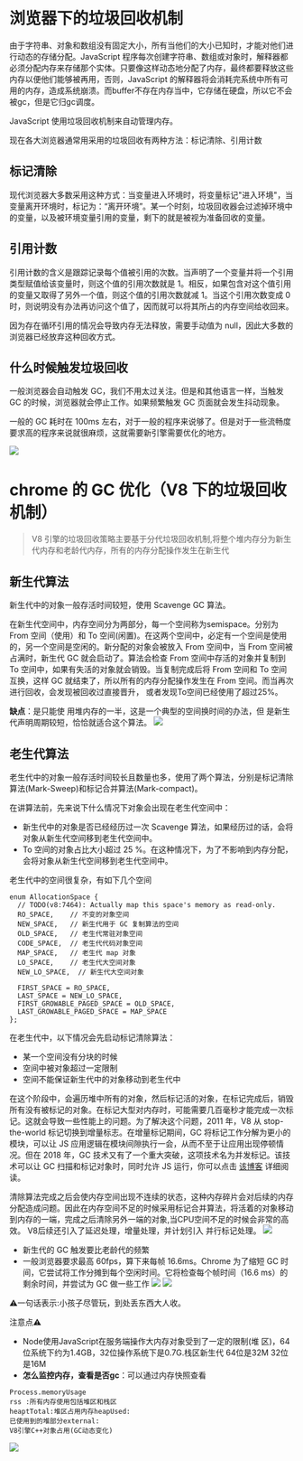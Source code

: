 # 浏览器下的垃圾回收机制

由于字符串、对象和数组没有固定大小，所有当他们的大小已知时，才能对他们进行动态的存储分配。JavaScript 程序每次创建字符串、数组或对象时，解释器都必须分配内存来存储那个实体。只要像这样动态地分配了内存，最终都要释放这些内存以便他们能够被再用，否则，JavaScript 的解释器将会消耗完系统中所有可用的内存，造成系统崩溃。而buffer不存在内存当中，它存储在硬盘，所以它不会被gc，但是它归gc调度。

JavaScript 使用垃圾回收机制来自动管理内存。

现在各大浏览器通常用采用的垃圾回收有两种方法：标记清除、引用计数

## 标记清除

现代浏览器大多数采用这种方式：当变量进入环境时，将变量标记"进入环境"，当变量离开环境时，标记为：“离开环境”。某一个时刻，垃圾回收器会过滤掉环境中的变量，以及被环境变量引用的变量，剩下的就是被视为准备回收的变量。

## 引用计数

引用计数的含义是跟踪记录每个值被引用的次数。当声明了一个变量并将一个引用类型赋值给该变量时，则这个值的引用次数就是 1。相反，如果包含对这个值引用的变量又取得了另外一个值，则这个值的引用次数就减 1。当这个引用次数变成 0 时，则说明没有办法再访问这个值了，因而就可以将其所占的内存空间给收回来。

因为存在循环引用的情况会导致内存无法释放，需要手动值为 null，因此大多数的浏览器已经放弃这种回收方式。

## 什么时候触发垃圾回收

一般浏览器会自动触发 GC，我们不用太过关注。但是和其他语言一样，当触发 GC 的时候，浏览器就会停止工作。如果频繁触发 GC 页面就会发生抖动现象。

一般的 GC 耗时在 100ms 左右，对于一般的程序来说够了。但是对于一些流畅度要求高的程序来说就很麻烦，这就需要新引擎需要优化的地方。

<a data-fancybox title="" href="http://blog.colastar.club/static/images/何时启动gc.png">![](http://blog.colastar.club/static/images/何时启动gc.png)</a>

# chrome 的 GC 优化（V8 下的垃圾回收机制）

> V8 引擎的垃圾回收策略主要基于分代垃圾回收机制,将整个堆内存分为新生代内存和老龄代内存，所有的内存分配操作发生在新生代

## 新生代算法

新生代中的对象一般存活时间较短，使用 Scavenge GC 算法。

在新生代空间中，内存空间分为两部分，每一个空间称为semispace。分别为 From 空间（使用）和 To 空间(闲置)。在这两个空间中，必定有一个空间是使用的，另一个空间是空闲的。新分配的对象会被放入 From 空间中，当 From 空间被占满时，新生代 GC 就会启动了。算法会检查 From 空间中存活的对象并复制到 To 空间中，如果有失活的对象就会销毁。当复制完成后将 From 空间和 To 空间互换，这样 GC 就结束了，所以所有的内存分配操作发生在 From 空间。而当再次进行回收，会发现被回收过直接晋升， 或者发现To空间已经使用了超过25%。

**缺点**：是只能使 用堆内存的一半，这是一个典型的空间换时间的办法，但 是新生代声明周期较短，恰恰就适合这个算法。
<a data-fancybox title="" href="http://blog.colastar.club/static/images/gc新生代.png">![](http://blog.colastar.club/static/images/gc新生代.png)</a>

## 老生代算法

老生代中的对象一般存活时间较长且数量也多，使用了两个算法，分别是标记清除算法(Mark-Sweep)和标记合并算法(Mark-compact)。

在讲算法前，先来说下什么情况下对象会出现在老生代空间中：

- 新生代中的对象是否已经经历过一次 Scavenge 算法，如果经历过的话，会将对象从新生代空间移到老生代空间中。
- To 空间的对象占比大小超过 25 %。在这种情况下，为了不影响到内存分配，会将对象从新生代空间移到老生代空间中。

老生代中的空间很复杂，有如下几个空间

```
enum AllocationSpace {
  // TODO(v8:7464): Actually map this space's memory as read-only.
  RO_SPACE,    // 不变的对象空间
  NEW_SPACE,   // 新生代用于 GC 复制算法的空间
  OLD_SPACE,   // 老生代常驻对象空间
  CODE_SPACE,  // 老生代代码对象空间
  MAP_SPACE,   // 老生代 map 对象
  LO_SPACE,    // 老生代大空间对象
  NEW_LO_SPACE,  // 新生代大空间对象

  FIRST_SPACE = RO_SPACE,
  LAST_SPACE = NEW_LO_SPACE,
  FIRST_GROWABLE_PAGED_SPACE = OLD_SPACE,
  LAST_GROWABLE_PAGED_SPACE = MAP_SPACE
};
```

在老生代中，以下情况会先启动标记清除算法：

- 某一个空间没有分块的时候
- 空间中被对象超过一定限制
- 空间不能保证新生代中的对象移动到老生代中

在这个阶段中，会遍历堆中所有的对象，然后标记活的对象，在标记完成后，销毁所有没有被标记的对象。在标记大型对内存时，可能需要几百毫秒才能完成一次标记。这就会导致一些性能上的问题。为了解决这个问题，2011 年，V8 从 stop-the-world 标记切换到增量标志。在增量标记期间，GC 将标记工作分解为更小的模块，可以让 JS 应用逻辑在模块间隙执行一会，从而不至于让应用出现停顿情况。但在 2018 年，GC 技术又有了一个重大突破，这项技术名为并发标记。该技术可以让 GC 扫描和标记对象时，同时允许 JS 运行，你可以点击 [该博客](https://v8.dev/blog/concurrent-marking) 详细阅读。

清除算法完成之后会使内存空间出现不连续的状态，这种内存碎片会对后续的内存分配造成问题。因此在内存空间不足的时候采用标记合并算法，将活着的对象移动到内存的一端，完成之后清除另外一端的对象,当CPU空间不足的时候会非常的高效。 V8后续还引入了延迟处理，增量处理，并计划引入 并行标记处理。
<a data-fancybox title="" href="http://blog.colastar.club/static/images/gc老生代.png">![](http://blog.colastar.club/static/images/gc老生代.png)</a>


- 新生代的 GC 触发要比老龄代的频繁
- 一般浏览器要求最高 60fps，算下来每帧 16.6ms。Chrome 为了缩短 GC 时间，它尝试将工作分摊到每个空闲时间。它将检查每个帧时间（16.6 ms）的剩余时间，并尝试为 GC 做一些工作
<a data-fancybox title="" href="http://blog.colastar.club/static/images/gc1.png">![](http://blog.colastar.club/static/images/gc1.png)</a>
<a data-fancybox title="" href="http://blog.colastar.club/static/images/gc优化.png">![](http://blog.colastar.club/static/images/gc优化.png)</a>


⚠️一句话表示:小孩子尽管玩，到处丢东西大人收。

注意点⚠️

- Node使用JavaScript在服务端操作大内存对象受到了一定的限制(堆 区)，64位系统下约为1.4GB，32位操作系统下是0.7G.栈区新生代 64位是32M 32位是16M
- **怎么监控内存，查看是否gc**：可以通过内存快照查看

```
Process.memoryUsage
rss :所有内存使用包括堆区和栈区
heaptTotal:堆区占用内存heapUsed:
已使用到的堆部分external:
V8引擎C++对象占用(GC动态变化)
```
<a data-fancybox title="" href="http://blog.colastar.club/static/images/gc空间.png">![](http://blog.colastar.club/static/images/gc空间.png)</a>